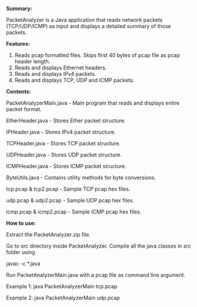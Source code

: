 **Summary:**

PacketAnalyzer is a Java application that reads network packets (TCP/UDP/ICMP) as input and displays a detailed summary of those packets.

**Features:**
1. Reads pcap formatted files. Skips first 40 bytes of pcap file as pcap header length.
2. Reads and displays Ethernet headers.
3. Reads and displays IPv4 packets.
4. Reads and displays TCP, UDP and ICMP packets.

**Contents:**

PacketAnalyzerMain.java - Main program that reads and displays entire packet format.

EtherHeader.java - Stores Ether packet structure.

IPHeader.java - Stores IPv4 packet structure.

TCPHeader.java - Stores TCP packet structure.

UDPHeader.java - Stores UDP packet structure.

ICMPHeader.java - Stores ICMP packet structure.

ByteUtils.java - Contains utility methods for byte conversions.

tcp.pcap & tcp2.pcap - Sample TCP pcap hex files.

udp.pcap & udp2.pcap - Sample UDP pcap hex files.

icmp.pcap & icmp2.pcap - Sample ICMP pcap hex files.

**How to use:**

Extract the PacketAnalyzer.zip file.

Go to src directory inside PacketAnalyzer. Compile all the java classes in src folder using

javac -c *.java

Run PacketAnalyzerMain.java with a pcap file as command line argument.

Example 1: java PacketAnalyzerMain tcp.pcap

Example 2: java PacketAnalyzerMain udp.pcap